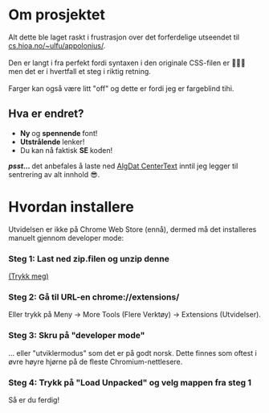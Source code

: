 # Om prosjektet

Alt dette ble laget raskt i frustrasjon over det forferdelige utseendet til [cs.hioa.no/~ulfu/appolonius/](https://cs.hioa.no/~ulfu/appolonius/). 
<br>
<br>
Den er langt i fra perfekt fordi syntaxen i den originale CSS-filen er 👺👺👺 men det er i hvertfall et steg i riktig retning. 
<br>
<br>
Farger kan også være litt "off" og dette er fordi jeg er fargeblind tihi.
<br>
## Hva er endret?
<ul>
<li> <b> Ny </b> og <b> spennende </b> font! </li>
<li> <b>Utstrålende </b> lenker! </li> 
<li> Du kan nå faktisk <b> SE </b> koden!

</ul>

<i><b> psst... </b></i> det anbefales å laste ned [AlgDat CenterText](https://chrome.google.com/webstore/detail/algdat-centertext/aniaedfjhidkpigicbkkndnnbckhdbmf?hl=no) inntil jeg legger til sentrering av alt innhold 😎.
<br>

# Hvordan installere

Utvidelsen er ikke på Chrome Web Store (ennå), dermed må det installeres manuelt gjennom developer mode:

### Steg 1: Last ned zip.filen og unzip denne

[(Trykk meg)](https://github.com/JonasKarlsen/BedreAlgdat/blob/main/BedreAlgdat.zip)

### Steg 2: Gå til URL-en chrome://extensions/ 
Eller trykk på Meny -> More Tools (Flere Verktøy) -> Extensions (Utvidelser).

### Steg 3: Skru på "developer mode"
... eller "utviklermodus" som det er på godt norsk. Dette finnes som oftest i øvre høyre hjørne på de fleste Chromium-nettlesere.

### Steg 4: Trykk på "Load Unpacked" og velg mappen fra steg 1

Så er du ferdig!
